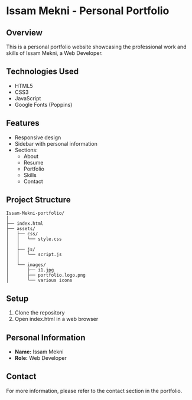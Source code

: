 # Issam Mekni - Personal Portfolio

## Overview
This is a personal portfolio website showcasing the professional work and skills of Issam Mekni, a Web Developer.

## Technologies Used
- HTML5
- CSS3
- JavaScript
- Google Fonts (Poppins)

## Features
- Responsive design
- Sidebar with personal information
- Sections:
  - About
  - Resume
  - Portfolio
  - Skills
  - Contact

## Project Structure
```
Issam-Mekni-portfolio/
│
├── index.html         
├── assets/
│   ├── css/
│   │   └── style.css 
│   │
│   ├── js/
│   │   └── script.js  
│   │
│   └── images/       
│       ├── i1.jpg
│       ├── portfolio.logo.png
│       └── various icons
```
## Setup
1. Clone the repository
2. Open index.html in a web browser

## Personal Information
- **Name:** Issam Mekni
- **Role:** Web Developer

## Contact
For more information, please refer to the contact section in the portfolio.

